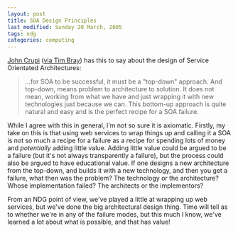 ```yaml
---
layout: post
title: SOA Design Principles
last_modified: Sunday 20 March, 2005
tags: ndg
categories: computing
---
```


[John Crupi](http://blogs.sun.com/roller/page/crupi/20050319#soa_is_a_business_driven) ([via Tim Bray](http://www.tbray.org/ongoing/When/200x/2005/03/19/Crupi-Top-Down)) has this to say about the design of Service Orientated Architectures:<blockquote>...for SOA to be successful, it must be a "top-down" approach. And top-down, means problem to architecture to solution. It does not mean, working from what we have and just wrapping it with new technologies just because we can. This bottom-up approach is quite natural and easy and is the perfect recipe for a SOA failure. 
</blockquote>

While I agree with this in general, I'm not so sure it is axiomatic. Firstly, my take on this is that using web services to wrap things up and calling it a SOA is not so much a recipe for a failure as a recipe for spending lots of money and *potentially* adding little value. Adding little value could be argued to be a failure (but it's not always transparently a failure), but the process could also be argued to have educational value. If one designs a new architecture from the top-down, and builds it with a new technology, and then you get a failure, what then was the problem? The technology or the architecture? Whose implementation failed? The architects or the implementors?

From an NDG point of view, we've played a little at wrapping up web services, but we've done the big architectural design thing. Time will tell as to whether we're in any of the failure modes, but this much I know, we've learned a lot about what is possible, and that has value!